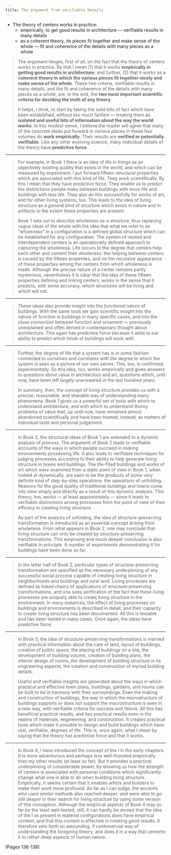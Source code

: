 ```yaml
---
title: The argument from verifiable details
---
```


- The theory of centers works in practice:
	- empirically, to get good results in architecture — verifiable results in many details
	- as a coherent theory, its pieces fit together and make sense of the whole — fit and coherence of the details with many pieces as a whole

> The argument hinges, first of all, on the fact that the theory of centers *works* in practice. By that I mean (1) that it works **empirically in getting good results in architecture**; and further, (2) that it works as a **coherent theory in which the various pieces fit together nicely and make sense of the whole**. These two criteria, verifiable results in many details, and the fit and coherence of the details with many pieces as a whole, are, in the end, the **two most important scientific criteria for deciding the truth of any theory**.
> 
> It helps, I think, to start by taking the solid bits of fact which have been established, without too much fanfare — treating them as **isolated and useful bits of information about the way the world works**. In this modest sense, I believe the reader will agree that many of the concrete ideas put forward in various places in these four volumes do **work empirically**. Their results are **verified or potentially verifiable**. Like any other evolving science, many individual details of the theory have **predictive force**.

---

> For example, in Book 1 there is an idea of life in things as an objectively existing quality that exists in the world, and which can be measured by experiment. I put forward fifteen structural properties which are associated with this kind of life. They *work* scientifically. By this I mean that they have predictive force. They enable us to predict the distinctions people make between buildings with more life and buildings with less life. They also do this successfully for works of art, and for other living systems, too. This leads to the idea of living structure as a *general* kind of structure which exists in nature and in artifacts to the extent these properties are present.
> 
> Book 1 sets out to describe wholeness *as a structure*, thus replacing vague ideas of the whole with the idea that what we refer to as “wholeness” in a configuration is a defined global structure which can be established for any configuration. The system of nested and interdependent centers is an operationally defined approach to capturing the wholeness. Life occurs to the degree that centers help each other and cement their wholeness: the helping between centers is caused by the fifteen properties, and on the recursive appearance of these properties among the centers from which wholeness is made. Although the precise nature of a center remains partly mysterious, nevertheless it is clear that the idea of these fifteen properties defining and linking centers, *works* in the sense that it predicts, with some accuracy, which structures will be living and which will not.

---

> These ideas also provide insight into the *functional* nature of buildings. With the same tools we gain scientific insight into the nature of function in buildings in many specific cases, and into the close connection between function and ornament — previously unexplained and often denied in contemporary thought about architecture. This again has predictive force because it adds to our ability to predict which kinds of buildings will work well.

---

> Further, the degree of life that a system has is in some fashion connected to *ourselves* and correlates with the degree to which the system is seen as a picture of our own selves. This, too, is confirmed experimentally. So this idea, too, works empirically and gives answers to questions about value in architecture and art, questions which, until now, have been left largely unanswered in the last hundred years.
> 
> In summary, then, the concept of living structure provides us with a precise, reasonable, and sharable way of understanding many phenomena. Book 1 gives us a powerful set of tools with which to understand architecture, and with which to understand thorny problems of value that, up until now, have remained almost abandoned scientifically and have been treated, instead, as matters of individual taste and personal judgement.

---

> In Book 2, the structural ideas of Book 1 are extended to a dynamic analysis of *process*. The argument of Book 2 leads to verifiable accounts of the ways in which people succeed in *making* environments possessing life. It also leads to verifiable techniques for judging processes according to their ability to help generate living structure in towns and buildings. The life-filled buildings and works of art which were examined from a static point of view in Book 1, when looked at dynamically, are seen to be the products of some very definite kind of step-by-step operations: the operations of unfolding. Reasons for the good quality of traditional buildings and towns come into view simply and directly as a result of this dynamic analysis. This theory, too, *works* — at least approximately — since it leads to verifiable distinctions among processes from the point of view of their efficacy in creating living structure.
> 
> As part of the analysis of unfolding, the idea of structure-preserving transformation is introduced as an essential concept arising from wholeness. From what appears in Book 2, one may conclude that living structure can only be created by structure-preserving transformations. This surprising and much deeper conclusion is also verifiable in principle. A number of experiments demonstrating it for buildings have been done so far.

---

> In the latter half of Book 2, particular types of structure-preserving transformation are specified as the necessary underpinning of any successful social process capable of creating living structure in neighborhoods and buildings and rural land. Living processes are defined as linked chains of applications of structure-preserving transformations, and one sees verification of the fact that these living processes are uniquely able to create living structure in the environment. In many instances, the effect of living processes on buildings and environments is described in detail, and their capacity to create living structure has been documented. All this is testable and has been tested in many cases. Once again, the ideas have predictive force.

---

> In Book 3, the idea of structure-preserving transformations is married with practical information about the care of land, layout of buildings, creation of public space, the placing of buildings on a site, the development of building volume, creation of building plans, the interior design of rooms, the development of building structure in its engineering aspects, the creation and construction of myriad building details.
> 
> Useful and verifiable insights are generated about the ways in which practical and effective town plans, buildings, gardens, and rooms can be built to be in harmony with their surroundings. Even the making and construction of buildings, the way in which the microstructure of buildings supports or does not support the macrostructure is seen in a new way, with verifiable criteria for success and failure. All this has beneficial practical results, and has practical results even in the realms of materials, engineering, and construction. It creates practical tools which make it possible to design and build buildings which have real, verifiable, degrees of life. This is, once again, what I mean by saying that the theory has predictive force and that it works.

---

> In Book 4, I have introduced the concept of the I in the early chapters. It is more adventurous and perhaps less well-founded empirically than my other results (at least so far). But it provides a practical underpinning of considerable power, by showing us how the strength of centers is associated with personal conditions which significantly change what one is able to do when building living structure. Empirically, it seems certain that it enables artists and builders to make their work more profound. As far as I can judge, the ancients who used similar methods also reached deeper, *and were able to go still deeper* in their search for living structure by using some version of this conception. Although the empirical aspects of Book 4 may so far be the least well-tested, still, it can hardly be denied that the idea of the I as present in material configurations does have empirical content, and that this content is effective in creating good results. It therefore sets forth an astounding, if controversial way of understanding the foregoing theory, and does it in a way that cements it to rather deep aspects of human nature.

(Pages 136-138)